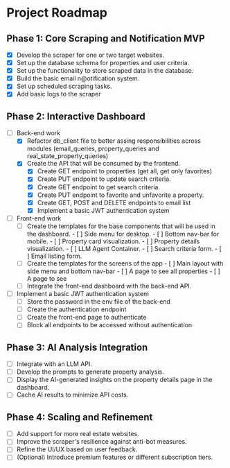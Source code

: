 # Project Roadmap

## Phase 1: Core Scraping and Notification MVP
- [X] Develop the scraper for one or two target websites.
- [X] Set up the database schema for properties and user criteria.
- [x] Set up the functionality to store scraped data in the database.
- [X] Build the basic email n@otification system.
- [X] Set up scheduled scraping tasks.
- [X] Add basic logs to the scraper

## Phase 2: Interactive Dashboard
- [ ] Back-end work
    - [X] Refactor db_client file to better assing responsibilities across modules (email_queries, property_queries and real_state_property_queries)
    - [X] Create the API that will be consumed by the frontend.
        - [X] Create GET endpoint to properties (get all, get only favorites)
        - [X] Create PUT endpoint to update search criteria.
        - [X] Create GET endpoint to get search criteria.
        - [X] Create PUT endpoint to favorite and unfavorite a property.
        - [X] Create GET, POST and DELETE endpoints to email list
        - [X] Implement a basic JWT authentication system

- [ ] Front-end work
    - [ ] Create the templates for the base components that will be used in the dashboard.
            - [ ] Side menu for desktop.
            - [ ] Bottom nav-bar for mobile.
            - [ ] Property card visualization.
            - [ ] Property details visualization.
            - [ ] LLM Agent Container.
            - [ ] Search criteria form.
            - [ ] Email listing form.
    - [ ] Create the templates for the screens of the app
            - [ ] Main layout with side menu and bottom nav-bar
            - [ ] A page to see all properties
            - [ ] A page to see 
    - [ ] Integrate the front-end dashboard with the back-end API.

- [ ] Implement a basic JWT authentication system
    - [ ] Store the password in the env file of the back-end
    - [ ] Create the authentication endpoint
    - [ ] Create the front-end page to authenticate
    - [ ] Block all endpoints to be accessed without authentication

## Phase 3: AI Analysis Integration
- [ ] Integrate with an LLM API.
- [ ] Develop the prompts to generate property analysis.
- [ ] Display the AI-generated insights on the property details page in the dashboard.
- [ ] Cache AI results to minimize API costs.

## Phase 4: Scaling and Refinement
- [ ] Add support for more real estate websites.
- [ ] Improve the scraper's resilience against anti-bot measures.
- [ ] Refine the UI/UX based on user feedback.
- [ ] (Optional) Introduce premium features or different subscription tiers.
